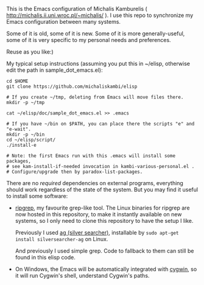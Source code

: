 This is the Emacs configuration of Michalis Kamburelis ( http://michalis.ii.uni.wroc.pl/~michalis/ ). I use this repo to synchronize my Emacs configuration between many systems.

Some of it is old, some of it is new. Some of it is more generally-useful, some of it is very specific to my personal needs and preferences.

Reuse as you like:)

My typical setup instructions (assuming you put this in ~/elisp, otherwise edit the path in sample_dot_emacs.el):

~~~~
cd $HOME
git clone https://github.com/michaliskambi/elisp

# If you create ~/tmp, deleting from Emacs will move files there.
mkdir -p ~/tmp

cat ~/elisp/doc/sample_dot_emacs.el >> .emacs

# If you have ~/bin on $PATH, you can place there the scripts "e" and "e-wait".
mkdir -p ~/bin
cd ~/elisp/script/
./install-e

# Note: the first Emacs run with this .emacs will install some packages,
# see kam-install-if-needed invocation in kambi-various-personal.el .
# Configure/upgrade then by paradox-list-packages.
~~~~

There are no _required_ dependencies on external programs, everything should work regardless of the state of the system. But you may find it useful to install some software:

- [ripgrep](https://github.com/BurntSushi/ripgrep), my favourite grep-like tool. The Linux binaries for ripgrep are now hosted in this repository, to make it instantly available on new systems, so I only need to clone this repository to have the setup I like.

    Previously I used [ag (silver searcher)](https://github.com/ggreer/the_silver_searcher), installable by `sudo apt-get install silversearcher-ag` on Linux.

    And previously I used simple grep. Code to fallback to them can still be found in this elisp code.

- On Windows, the Emacs will be automatically integrated with [cygwin](https://www.cygwin.com/), so it will run Cygwin's shell, understand Cygwin's paths.
